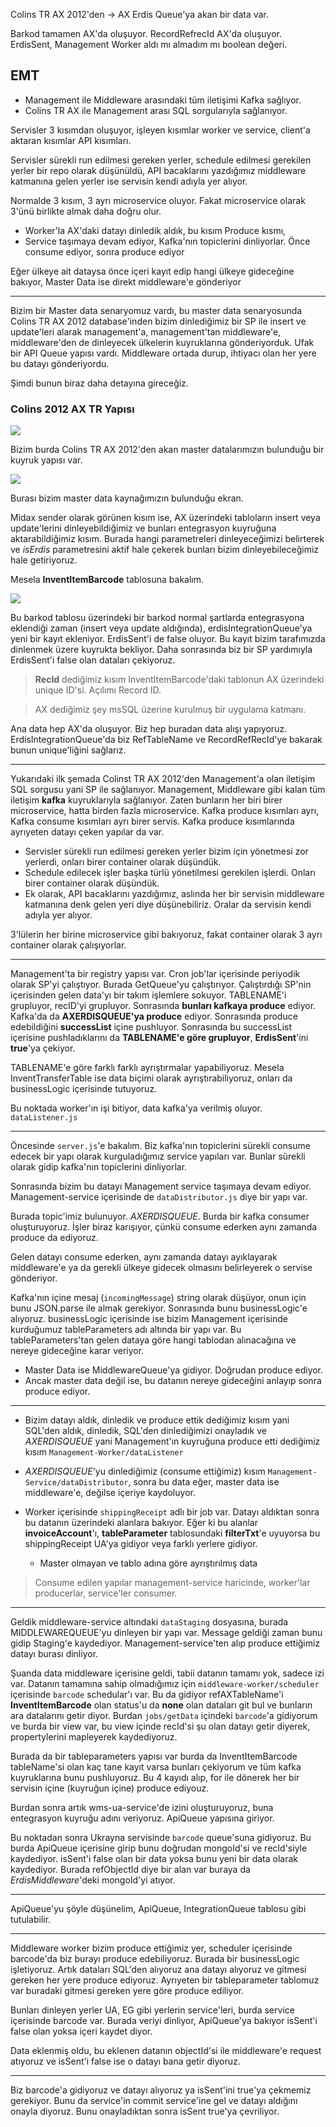 Colins TR AX 2012'den -> AX Erdis Queue'ya akan bir data var.

Barkod tamamen AX'da oluşuyor. RecordRefrecId AX'da oluşuyor.
ErdisSent, Management Worker aldı mı almadım mı boolean değeri.

## EMT

- Management ile Middleware arasındaki tüm iletişimi Kafka sağlıyor.
- Colins TR AX ile Management arası SQL sorgularıyla sağlanıyor.

Servisler 3 kısımdan oluşuyor, işleyen kısımlar worker ve service, client'a aktaran kısımlar API kısımları.

Servisler sürekli run edilmesi gereken yerler, schedule edilmesi gerekilen yerler bir repo olarak düşünüldü, API bacaklarını yazdığımız middleware katmanına gelen yerler ise servisin kendi adıyla yer alıyor.

Normalde 3 kısım, 3 ayrı microservice oluyor. Fakat microservice olarak 3'ünü birlikte almak daha doğru olur.

- Worker'la AX'daki datayı dinledik aldık, bu kısım Produce kısmı,
- Service taşımaya devam ediyor, Kafka'nın topiclerini dinliyorlar. Önce consume ediyor, sonra produce ediyor

Eğer ülkeye ait dataysa önce içeri kayıt edip hangi ülkeye gideceğine bakıyor, Master Data ise direkt middleware'e gönderiyor

---

Bizim bir Master data senaryomuz vardı, bu master data senaryosunda Colins TR AX 2012 database'inden bizim dinlediğimiz bir SP ile insert ve update'leri alarak management'a, management'tan middleware'e, middleware'den de dinleyecek ülkelerin kuyruklarına gönderiyorduk. Ufak bir API Queue yapısı vardı. Middleware ortada durup, ihtiyacı olan her yere bu datayı gönderiyordu.

Şimdi bunun biraz daha detayına gireceğiz.

### Colins 2012 AX TR Yapısı

![](./erdis.png)

Bizim burda Colins TR AX 2012'den akan master datalarımızın bulunduğu bir kuyruk yapısı var.

![](master_data_source.png)

Burası bizim master data kaynağımızın bulunduğu ekran.

Midax sender olarak görünen kısım ise, AX üzerindeki tabloların insert veya update'lerini dinleyebildiğimiz ve bunları entegrasyon kuyruğuna aktarabildiğimiz kısım. Burada hangi parametreleri dinleyeceğimizi belirterek ve _isErdis_ parametresini aktif hale çekerek bunları bizim dinleyebileceğimiz hale getiriyoruz.

Mesela **InventItemBarcode** tablosuna bakalım.

![](./inventItemBarcode.png)

Bu barkod tablosu üzerindeki bir barkod normal şartlarda entegrasyona eklendiği zaman (insert veya update aldığında), erdisIntegrationQueue'ya yeni bir kayıt ekleniyor. ErdisSent'i de false oluyor. Bu kayıt bizim tarafımızda dinlenmek üzere kuyrukta bekliyor. Daha sonrasında biz bir SP yardımıyla ErdisSent'i false olan dataları çekiyoruz.

> **RecId** dediğimiz kısım InventItemBarcode'daki tablonun AX üzerindeki unique ID'si. Açılımı Record ID.

> AX dediğimiz şey msSQL üzerine kurulmuş bir uygulama katmanı.

Ana data hep AX'da oluşuyor. Biz hep buradan data alışı yapıyoruz. ErdisIntegrationQueue'da biz RefTableName ve RecordRefRecId'ye bakarak bunun unique'liğini sağlarız.

---

Yukarıdaki ilk şemada Colinst TR AX 2012'den Management'a olan iletişim SQL sorgusu yani SP ile sağlanıyor. Management, Middleware gibi kalan tüm iletişim **kafka** kuyruklarıyla sağlanıyor. Zaten bunların her biri birer microservice, hatta birden fazla microservice. Kafka produce kısımları ayrı, Kafka consume kısımları ayrı birer servis. Kafka produce kısımlarında ayrıyeten datayı çeken yapılar da var.

- Servisler sürekli run edilmesi gereken yerler bizim için yönetmesi zor yerlerdi, onları birer container olarak düşündük.
- Schedule edilecek işler başka türlü yönetilmesi gerekilen işlerdi. Onları birer container olarak düşündük.
- Ek olarak, API bacaklarını yazdığımız, aslında her bir servisin middleware katmanına denk gelen yeri diye düşünebiliriz. Oralar da servisin kendi adıyla yer alıyor.

3'lülerin her birine microservice gibi bakıyoruz, fakat container olarak 3 ayrı container olarak çalışıyorlar.

---

Management'ta bir registry yapısı var. Cron job'lar içerisinde periyodik olarak SP'yi çalıştıyor. Burada GetQueue'yu çalıştırıyor. Çalıştırdığı SP'nin içerisinden gelen data'yı bir takım işlemlere sokuyor. TABLENAME'i grupluyor, recID'yi grupluyor. Sonrasında **bunları kafkaya produce** ediyor. Kafka'da da **AXERDISQUEUE'ya produce** ediyor. Sonrasında produce edebildiğini **successList** içine pushluyor. Sonrasında bu successList içerisine pushladıklarını da **TABLENAME'e göre grupluyor**, **ErdisSent**'ini **true**'ya çekiyor.

TABLENAME'e göre farklı farklı ayrıştırmalar yapabiliyoruz. Mesela InventTransferTable ise data biçimi olarak ayrıştırabiliyoruz, onları da businessLogic içerisinde tutuyoruz.

Bu noktada worker'ın işi bitiyor, data kafka'ya verilmiş oluyor. `dataListener.js`

---

Öncesinde `server.js`'e bakalım. Biz kafka'nın topiclerini sürekli consume edecek bir yapı olarak kurguladığımız service yapıları var. Bunlar sürekli olarak gidip kafka'nın topiclerini dinliyorlar.

Sonrasında bizim bu datayı Management service taşımaya devam ediyor. Management-service içerisinde de `dataDistributor.js` diye bir yapı var.

Burada topic'imiz bulunuyor. _AXERDISQUEUE_. Burda bir kafka consumer oluşturuyoruz. İşler biraz karışıyor, çünkü consume ederken aynı zamanda produce da ediyoruz.

Gelen datayı consume ederken, aynı zamanda datayı ayıklayarak middleware'e ya da gerekli ülkeye gidecek olmasını belirleyerek o servise gönderiyor.

Kafka'nın içine mesaj (`incomingMessage`) string olarak düşüyor, onun için bunu JSON.parse ile almak gerekiyor. Sonrasında bunu businessLogic'e alıyoruz. businessLogic içerisinde ise bizim Management içerisinde kurduğumuz tableParameters adı altında bir yapı var. Bu tableParameters'tan gelen dataya göre hangi tablodan alınacağına ve nereye gideceğine karar veriyor.

- Master Data ise MiddlewareQueue'ya gidiyor. Doğrudan produce ediyor.
- Ancak master data değil ise, bu datanın nereye gideceğini anlayıp sonra produce ediyor.

---

- Bizim datayı aldık, dinledik ve produce ettik dediğimiz kısım yani SQL'den aldık, dinledik, SQL'den dinlediğimizi onayladık ve _AXERDISQUEUE_ yani Management'ın kuyruğuna produce etti dediğimiz kısım `Management-Worker/dataListener`

- _AXERDISQUEUE_'yu dinlediğimiz (consume ettiğimiz) kısım `Management-Service/dataDistributor`, sonra bu data eğer, master data ise middleware'e, değilse içeriye kaydoluyor.

- Worker içerisinde `shippingReceipt` adlı bir job var. Datayı aldıktan sonra bu datanın üzerindeki alanlara bakıyor. Eğer ki bu alanlar **invoiceAccount**'ı, **tableParameter** tablosundaki **filterTxt**'e uyuyorsa bu shippingReceipt UA'ya gidiyor veya farklı yerlere gidiyor.
  - Master olmayan ve tablo adına göre ayrıştırılmış data

> Consume edilen yapılar management-service haricinde, worker'lar producerlar, service'ler consumer.

---

Geldik middleware-service altındaki `dataStaging` dosyasına, burada MIDDLEWAREQUEUE'yu dinleyen bir yapı var. Message geldiği zaman bunu gidip Staging'e kaydediyor. Management-service'ten alıp produce ettiğimiz datayı burası dinliyor.

Şuanda data middleware içerisine geldi, tabii datanın tamamı yok, sadece izi var. Datanın tamamına sahip olmadığımız için `middleware-worker/scheduler` içerisinde `barcode` schedular'ı var. Bu da gidiyor refAXTableName'i **InventItemBarcode** olan status'u da **none** olan dataları git bul ve bunların ara datalarını getir diyor. Burdan `jobs/getData` içindeki `barcode`'a gidiyorum ve burda bir view var, bu view içinde recId'si şu olan datayı getir diyerek, propertylerini mapleyerek kaydediyoruz.

Burada da bir tableparameters yapısı var burda da InventItemBarcode tableName'si olan kaç tane kayıt varsa bunları çekiyorum ve tüm kafka kuyruklarına bunu pushluyoruz. Bu 4 kayıdı alıp, for ile dönerek her bir servisin içine (kuyruğun içine) produce ediyouz.

Burdan sonra artık wms-ua-service'de izini oluşturuyoruz, buna entegrasyon kuyruğu adını veriyoruz. ApiQueue yapısına giriyor.

Bu noktadan sonra Ukrayna servisinde `barcode` queue'suna gidiyoruz. Bu burda ApiQueue içerisine girip bunu doğrudan mongoId'si ve recId'siyle kaydediyor. isSent'i false olan bir data yoksa bunu yeni bir data olarak kaydediyor. Burada refObjectId diye bir alan var buraya da _ErdisMiddleware_'deki mongoId'yi atıyor.

---

ApiQueue'yu şöyle düşünelim, ApiQueue, IntegrationQueue tablosu gibi tutulabilir.

---

Middleware worker bizim produce ettiğimiz yer, scheduler içerisinde barcode'da biz burayı produce edebiliyoruz. Burada bir businessLogic işletiyoruz. Artık dataları SQL'den alıyoruz ana datayı alıyoruz ve gitmesi gereken her yere produce ediyoruz. Ayrıyeten bir tableparameter tablomuz var buradaki gitmesi gereken yere göre produce ediliyor.

Bunları dinleyen yerler UA, EG gibi yerlerin service'leri, burda service içerisinde barcode var. Burada veriyi dinliyor, ApiQueue'ya bakıyor isSent'i false olan yoksa içeri kaydet diyor.

Data eklenmiş oldu, bu eklenen datanın objectId'si ile middleware'e request atıyoruz ve isSent'i false ise o datayı bana getir diyoruz.

---

Biz barcode'a gidiyoruz ve datayı alıyoruz ya isSent'ini true'ya çekmemiz gerekiyor. Bunu da service'in commit service'ine gel ve datayı aldığını onayla diyoruz. Bunu onayladıktan sonra isSent true'ya çevriliyor.
